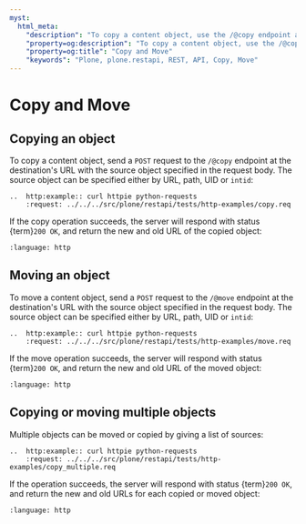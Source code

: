 ```yaml
---
myst:
  html_meta:
    "description": "To copy a content object, use the /@copy endpoint at the destination's URL with the source object specified in the request body. Similarly use the /@move endpoint to move an object."
    "property=og:description": "To copy a content object, use the /@copy endpoint at the destination's URL with the source object specified in the request body. Similarly use the /@move endpoint to move an object."
    "property=og:title": "Copy and Move"
    "keywords": "Plone, plone.restapi, REST, API, Copy, Move"
---
```


# Copy and Move


## Copying an object

To copy a content object, send a `POST` request to the `/@copy` endpoint at the destination's URL with the source object specified in the request body.
The source object can be specified either by URL, path, UID or `intid`:

```{eval-rst}
..  http:example:: curl httpie python-requests
    :request: ../../../src/plone/restapi/tests/http-examples/copy.req
```

If the copy operation succeeds, the server will respond with status {term}`200 OK`, and return the new and old URL of the copied object:

```{literalinclude} ../../../src/plone/restapi/tests/http-examples/copy.resp
:language: http
```


## Moving an object

To move a content object, send a `POST` request to the `/@move` endpoint at the destination's URL with the source object specified in the request body.
The source object can be specified either by URL, path, UID or `intid`:

```{eval-rst}
..  http:example:: curl httpie python-requests
    :request: ../../../src/plone/restapi/tests/http-examples/move.req
```

If the move operation succeeds, the server will respond with status {term}`200 OK`, and return the new and old URL of the moved object:

```{literalinclude} ../../../src/plone/restapi/tests/http-examples/move.resp
:language: http
```


## Copying or moving multiple objects

Multiple objects can be moved or copied by giving a list of sources:

```{eval-rst}
..  http:example:: curl httpie python-requests
    :request: ../../../src/plone/restapi/tests/http-examples/copy_multiple.req
```

If the operation succeeds, the server will respond with status {term}`200 OK`, and return the new and old URLs for each copied or moved object:

```{literalinclude} ../../../src/plone/restapi/tests/http-examples/copy_multiple.resp
:language: http
```
